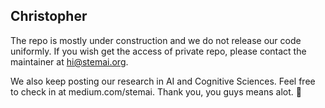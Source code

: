 ## Christopher

The repo is mostly under construction and we do not release our code uniformly. If you wish get the access of private repo, please contact the maintainer at hi@stemai.org.

We also keep posting our research in AI and Cognitive Sciences. Feel free to check in at medium.com/stemai. Thank you, you guys means alot. :tada:
